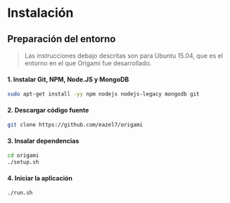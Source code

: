 Instalación
===========

Preparación del entorno
-----------------------

> Las instrucciones debajo descritas son para Ubuntu 15.04, que es el entorno en el que Origami fue desarrollado.

#### 1. Instalar Git, NPM, Node.JS y MongoDB

```bash
sudo apt-get install -yy npm nodejs nodejs-legacy mongodb git
```

#### 2. Descargar código fuente

```bash
git clone https://github.com/eazel7/origami
```

#### 3. Insalar dependencias

```bash
cd origami
./setup.sh
```

#### 4. Iniciar la aplicación

```bash
./run.sh
```